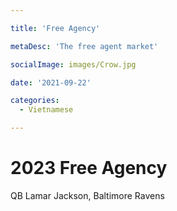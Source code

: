 ```yaml
---

title: 'Free Agency'

metaDesc: 'The free agent market'

socialImage: images/Crow.jpg

date: '2021-09-22'

categories:
  - Vietnamese

---
```


# 2023 Free Agency

QB Lamar Jackson, Baltimore Ravens